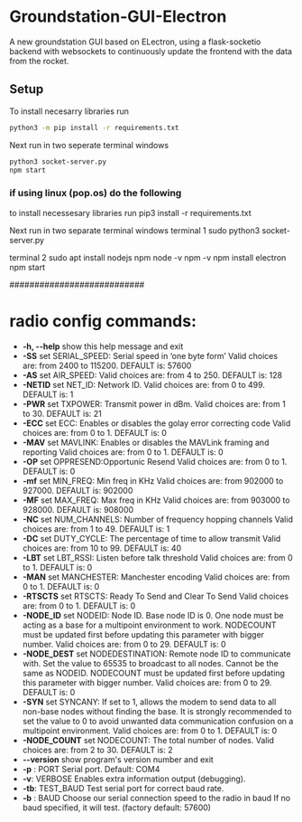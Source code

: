 # Groundstation-GUI-Electron
A new groundstation GUI based on ELectron, using a flask-socketio backend with websockets to continuously update the frontend with the data from the rocket.

## Setup

To install necesarry libraries run

```bash
python3 -m pip install -r requirements.txt
```
Next run in two seperate terminal windows
```bash
python3 socket-server.py
npm start
```
  ### if using linux (pop.os) do the following ###
to install necessesary libraries run 
 pip3 install -r requirements.txt
 
Next run in two separate terminal windows
terminal 1
 sudo python3 socket-server.py

terminal 2 
 sudo apt install nodejs npm
 node -v
 npm -v
 npm install electron
 npm start
 
  ###########################

# radio config commands:
  * **-h, --help**     show this help message and exit
  * **-SS**            set SERIAL_SPEED: Serial speed in ‘one byte form’ Valid choices are: from 2400 to 115200. DEFAULT is: 57600
  * **-AS**            set AIR_SPEED: Valid choices are: from 4 to 250. DEFAULT is: 128
  * **-NETID**         set NET_ID: Network ID. Valid choices are: from 0 to 499. DEFAULT is: 1
  * **-PWR**           set TXPOWER: Transmit power in dBm. Valid choices are: from 1 to 30. DEFAULT is: 21
  * **-ECC**           set ECC: Enables or disables the golay error correcting code Valid choices are: from 0 to 1. DEFAULT is: 0
  * **-MAV**           set MAVLINK: Enables or disables the MAVLink framing and reporting Valid choices are: from 0 to 1. DEFAULT is: 0
  * **-OP**            set OPPRESEND:Opportunic Resend Valid choices are: from 0 to 1. DEFAULT is: 0
  * **-mf**            set MIN_FREQ: Min freq in KHz Valid choices are: from 902000 to 927000. DEFAULT is: 902000
  * **-MF**            set MAX_FREQ: Max freq in KHz Valid choices are: from 903000 to 928000. DEFAULT is: 908000
  * **-NC**            set NUM_CHANNELS: Number of frequency hopping channels Valid choices are: from 1 to 49. DEFAULT is: 1
  * **-DC**            set DUTY_CYCLE: The percentage of time to allow transmit Valid choices are: from 10 to 99. DEFAULT is: 40
  * **-LBT**           set LBT_RSSI: Listen before talk threshold Valid choices are: from 0 to 1. DEFAULT is: 0
  * **-MAN**           set MANCHESTER: Manchester encoding Valid choices are: from 0 to 1. DEFAULT is: 0
 * **-RTSCTS**        set RTSCTS: Ready To Send and Clear To Send Valid choices are: from 0 to 1. DEFAULT is: 0
 * **-NODE_ID**       set NODEID: Node ID. Base node ID is 0. One node must be acting as a base for a multipoint environment to work. NODECOUNT must be updated
                 first before updating this parameter with bigger number. Valid choices are: from 0 to 29. DEFAULT is: 0
 * **-NODE_DEST**     set NODEDESTINATION: Remote node ID to communicate with. Set the value to 65535 to broadcast to all nodes. Cannot be the same as NODEID.
                 NODECOUNT must be updated first before updating this parameter with bigger number. Valid choices are: from 0 to 29. DEFAULT is: 0
 * **-SYN**           set SYNCANY: If set to 1, allows the modem to send data to all non-base nodes without finding the base. It is strongly recommended to set the
                 value to 0 to avoid unwanted data communication confusion on a multipoint environment. Valid choices are: from 0 to 1. DEFAULT is: 0
 * **-NODE_COUNT**    set NODECOUNT: The total number of nodes. Valid choices are: from 2 to 30. DEFAULT is: 2
 * **--version**      show program's version number and exit
  * **-p** : PORT        Serial port. Default: COM4
  * **-v**: VERBOSE     Enables extra information output (debugging).
  * **-tb**: TEST_BAUD  Test serial port for correct baud rate.
  * **-b** : BAUD        Choose our serial connection speed to the radio in baud If no baud specified, it will test. (factory default: 57600)
